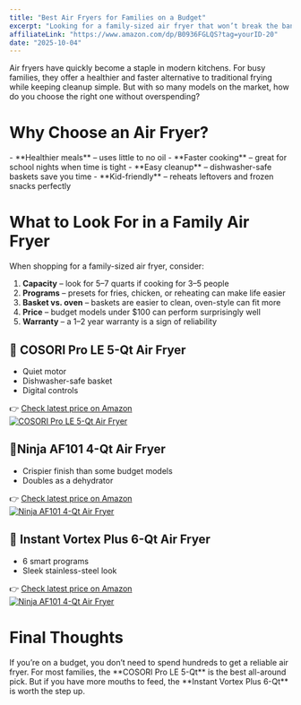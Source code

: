 ```yaml
---
title: "Best Air Fryers for Families on a Budget"
excerpt: "Looking for a family-sized air fryer that won’t break the bank? We’ve tested and compared the best budget-friendly options for 2025."
affiliateLink: "https://www.amazon.com/dp/B0936FGLQS?tag=yourID-20"
date: "2025-10-04"
---
```


Air fryers have quickly become a staple in modern kitchens. For busy families, they offer a healthier and faster alternative to traditional frying while keeping cleanup simple. But with so many models on the market, how do you choose the right one without overspending?

<div class="gap-section"></div>

<h1 classname="segment">Why Choose an Air Fryer?</h1>
- **Healthier meals** – uses little to no oil  
- **Faster cooking** – great for school nights when time is tight  
- **Easy cleanup** – dishwasher-safe baskets save you time  
- **Kid-friendly** – reheats leftovers and frozen snacks perfectly  

<div class="gap-section"></div>

<h1 classname="segment"> What to Look For in a Family Air Fryer</h1>
When shopping for a family-sized air fryer, consider:

1. **Capacity** – look for 5–7 quarts if cooking for 3–5 people  
2. **Programs** – presets for fries, chicken, or reheating can make life easier  
3. **Basket vs. oven** – baskets are easier to clean, oven-style can fit more  
4. **Price** – budget models under $100 can perform surprisingly well  
5. **Warranty** – a 1–2 year warranty is a sign of reliability  

<div class="gap-section"></div>

<div class="flex items-start gap-10 flex-row">
  

  <div>
    <h2 class="font-semibold text-lg mb-1">🥇 COSORI Pro LE 5-Qt Air Fryer</h2>
    <ul class="list-disc list-inside text-stone-700 mb-2">
      <li>Quiet motor</li>
      <li>Dishwasher-safe basket</li>
      <li>Digital controls</li>
    </ul>
    👉 <a
      href="https://www.amazon.com/dp/B0936FGLQS?tag=kitchenease35-20"
      class="text-brand hover:underline"
      target="_blank"
      rel="noopener noreferrer"
    >
      Check latest price on Amazon
    </a>
  </div>
  <a href="https://www.amazon.com/dp/B0936FGLQS?tag=kitchenease35-20" class="flex-shrink-0">
    <img
      src="https://m.media-amazon.com/images/I/81UnVRZkvbL._AC_SL1500_.jpg"
      alt="COSORI Pro LE 5-Qt Air Fryer"
      class="w-28 h-28 object-contain rounded-lg shadow-md"
    />
  </a>
</div>

<div class="gap-section"></div>

<div class="flex items-start gap-10 flex-row">
    <div>
        <h2 classname="second-segment">🥈Ninja AF101 4-Qt Air Fryer</h2>
        <ul class="list-disc list-inside text-stone-700 mb-2">
            <li>Crispier finish than some budget models</li>  
            <li>Doubles as a dehydrator</li>  
         </ul>
👉      <a
         href="https://www.amazon.com/dp/B07FDJMC9Q?tag=kitchenease35-20"
         class="text-brand hover:underline"
         target="_blank"
         rel="noopener noreferrer"
        >
            Check latest price on Amazon
        </a>
  </div>
  <a href="https://www.amazon.com/dp/B07FDJMC9Q?tag=kitchenease35-20" class="flex-shrink-0">
    <img
      src="https://m.media-amazon.com/images/I/71+8uTMDRFL._AC_SL1500_.jpg"
      alt="Ninja AF101 4-Qt Air Fryer"
      class="w-28 h-28 object-contain rounded-lg shadow-md"
    />
  </a>
</div>

<div class="gap-section"></div>

<div class="flex items-start gap-10 flex-row">
    <div>
        <h2 classname="second-segment">🥉 Instant Vortex Plus 6-Qt Air Fryer</h2>
        <ul class="list-disc list-inside text-stone-700 mb-2">
            <li>6 smart programs</li>  
            <li>Sleek stainless-steel look</li>  
         </ul>
👉      <a
         href="https://www.amazon.com/dp/B07VHFMZHJ?tag=kitchenease35-20"
         class="text-brand hover:underline"
         target="_blank"
         rel="noopener noreferrer"
        >
            Check latest price on Amazon
        </a>
  </div>
  <a href="https://www.amazon.com/dp/B07VHFMZHJ?tag=kitchenease35-20" class="flex-shrink-0">
    <img
      src="https://m.media-amazon.com/images/I/71orgjq5TYL._AC_SL1500_.jpg"
      alt="Ninja AF101 4-Qt Air Fryer"
      class="w-28 h-28 object-contain rounded-lg shadow-md"
    />
  </a>
</div>

<div class="gap-section"></div>

<h1 classname="segment">Final Thoughts</h1>
If you’re on a budget, you don’t need to spend hundreds to get a reliable air fryer. For most families, the **COSORI Pro LE 5-Qt** is the best all-around pick. But if you have more mouths to feed, the **Instant Vortex Plus 6-Qt** is worth the step up.
